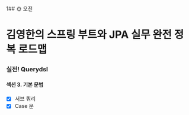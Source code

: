 1## :sun_with_face: 오전

# 김영한의 스프링 부트와 JPA 실무 완전 정복 로드맵

### 실전! Querydsl
#### 섹션 3. 기본 문법
- [x] 서브 쿼리
- [x] Case 문